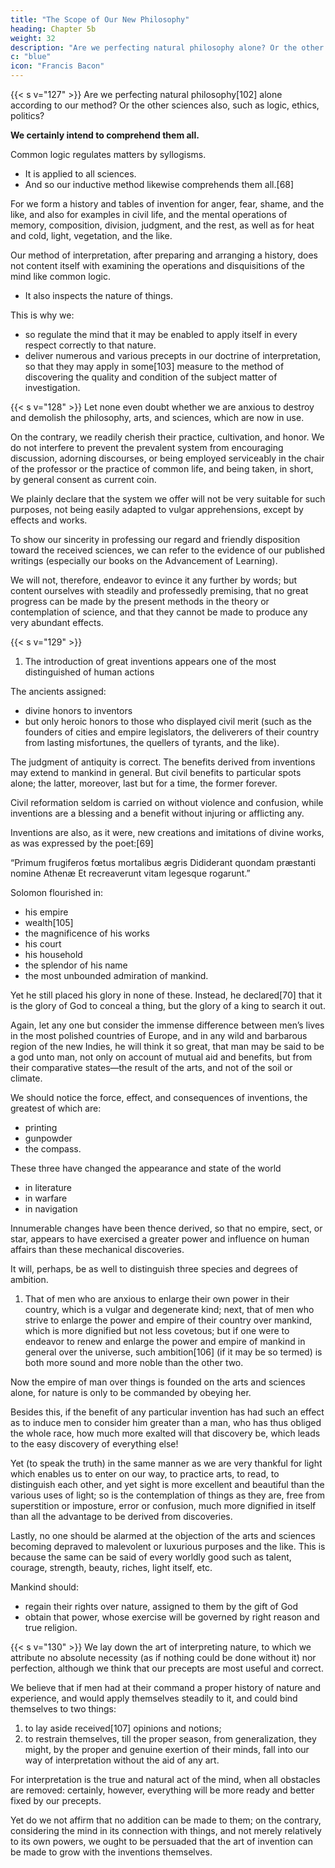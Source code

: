```yaml
---
title: "The Scope of Our New Philosophy"
heading: Chapter 5b
weight: 32
description: "Are we perfecting natural philosophy alone? Or the other sciences also, such as logic, ethics, politics? We certainly intend to comprehend them all"
c: "blue"
icon: "Francis Bacon"
---
```



{{< s v="127" >}} Are we perfecting natural philosophy[102] alone according to our method? Or the other sciences also, such as logic, ethics, politics? 

**We certainly intend to comprehend them all.**

Common logic regulates matters by syllogisms.
- It is applied <!-- not only to natural, but also to every other --> to all sciences. 
- And so our inductive method likewise comprehends them all.[68] 

For we form a history and tables of invention for anger, fear, shame, and the like, and also for examples in civil life, and the mental operations of memory, composition, division, judgment, and the rest, as well as for heat and cold, light, vegetation, and the like. 

Our method of interpretation, after preparing and arranging a history, does not content itself with examining the operations and disquisitions of the mind like common logic. 
- It also inspects the nature of things. 

This is why we:
- so regulate the mind that it may be enabled to apply itself in every respect correctly to that nature.
- deliver numerous and various precepts in our doctrine of interpretation, so that they may apply in some[103] measure to the method of discovering the quality and condition of the subject matter of investigation.

{{< s v="128" >}} Let none even doubt whether we are anxious to destroy and demolish the philosophy, arts, and sciences, which are now in use. 

On the contrary, we readily cherish their practice, cultivation, and honor. We do not interfere to prevent the prevalent system from encouraging discussion, adorning discourses, or being employed serviceably in the chair of the professor or the practice of common life, and being taken, in short, by general consent as current coin. 

We plainly declare that the system we offer will not be very suitable for such purposes, not being easily adapted to vulgar apprehensions, except by effects and works. 

To show our sincerity in professing our regard and friendly disposition toward the received sciences, we can refer to the evidence of our published writings (especially our books on the Advancement of Learning).

We will not, therefore, endeavor to evince it any further by words; but content ourselves with steadily and professedly premising, that no great progress can be made by the present methods in the theory or contemplation of science, and that they cannot be made to produce any very abundant effects.


{{< s v="129" >}}  <!-- Had we performed and completely accomplished the whole, without frequently calling in others to assist in our labors, we should then have refrained from saying any more, lest we should be thought to extol our own deserts. Since, however, the[104] industry of others must be quickened, and their courage roused and inflamed, it is right to recall some points to their memory. -->

1. The introduction of great inventions appears one of the most distinguished of human actions

The ancients assigned:
- divine honors to inventors
- but only heroic honors to those who displayed civil merit (such as the founders of cities and empire legislators, the deliverers of their country from lasting misfortunes, the quellers of tyrants, and the like).

The judgment of antiquity is correct. The benefits derived from inventions may extend to mankind in general. But civil benefits to particular spots alone; the latter, moreover, last but for a time, the former forever. 

Civil reformation seldom is carried on without violence and confusion, while inventions are a blessing and a benefit without injuring or afflicting any.

Inventions are also, as it were, new creations and imitations of divine works, as was expressed by the poet:[69]

“Primum frugiferos fœtus mortalibus ægris
Dididerant quondam præstanti nomine Athenæ
Et recreaverunt vitam legesque rogarunt.”


Solomon flourished in:
- his empire
- wealth[105]
- the magnificence of his works
- his court
- his household
- the splendor of his name
- the most unbounded admiration of mankind.

Yet he still placed his glory in none of these. Instead, he declared[70] that it is the glory of God to conceal a thing, but the glory of a king to search it out.

Again, let any one but consider the immense difference between men’s lives in the most polished countries of Europe, and in any wild and barbarous region of the new Indies, he will think it so great, that man may be said to be a god unto man, not only on account of mutual aid and benefits, but from their comparative states—the result of the arts, and not of the soil or climate.

We should notice the force, effect, and consequences of inventions, the greatest of which are:
- <!--  which are nowhere more conspicuous than in those three which were unknown to the ancients; namely, --> printing
- gunpowder
- the compass. 

These three have changed the appearance and state of the world
- in literature
- in warfare
- in navigation

Innumerable changes have been thence derived, so that no empire, sect, or star, appears to have exercised a greater power and influence on human affairs than these mechanical discoveries.

It will, perhaps, be as well to distinguish three species and degrees of ambition. 

1. That of men who are anxious to enlarge their own power in their country, which is a vulgar and degenerate kind; next, that of men who strive to enlarge the power and empire of their country over mankind, which is more dignified but not less covetous; but if one were to endeavor to renew and enlarge the power and empire of mankind in general over the universe, such ambition[106] (if it may be so termed) is both more sound and more noble than the other two. 

Now the empire of man over things is founded on the arts and sciences alone, for nature is only to be commanded by obeying her.

Besides this, if the benefit of any particular invention has had such an effect as to induce men to consider him greater than a man, who has thus obliged the whole race, how much more exalted will that discovery be, which leads to the easy discovery of everything else! 

Yet (to speak the truth) in the same manner as we are very thankful for light which enables us to enter on our way, to practice arts, to read, to distinguish each other, and yet sight is more excellent and beautiful than the various uses of light; so is the contemplation of things as they are, free from superstition or imposture, error or confusion, much more dignified in itself than all the advantage to be derived from discoveries.

Lastly, no one should  be alarmed at the objection of the arts and sciences becoming depraved to malevolent or luxurious purposes and the like. This is because the same can be said of every worldly good such as talent, courage, strength, beauty, riches, light itself, etc. 

Mankind should:
- regain their rights over nature, assigned to them by the gift of God
- obtain that power, whose exercise will be governed by right reason and true religion.


{{< s v="130" >}} We lay down the art of interpreting nature, to which we attribute no absolute necessity (as if nothing could be done without it) nor perfection, although we think that our precepts are most useful and correct. 

We believe that if men had at their command a proper history of nature and experience, and would apply themselves steadily to it, and could bind themselves to two things: 

1. to lay aside received[107] opinions and notions; 
2. to restrain themselves, till the proper season, from generalization, they might, by the proper and genuine exertion of their minds, fall into our way of interpretation without the aid of any art. 

For interpretation is the true and natural act of the mind, when all obstacles are removed: certainly, however, everything will be more ready and better fixed by our precepts.

Yet do we not affirm that no addition can be made to them; on the contrary, considering the mind in its connection with things, and not merely relatively to its own powers, we ought to be persuaded that the art of invention can be made to grow with the inventions themselves.
